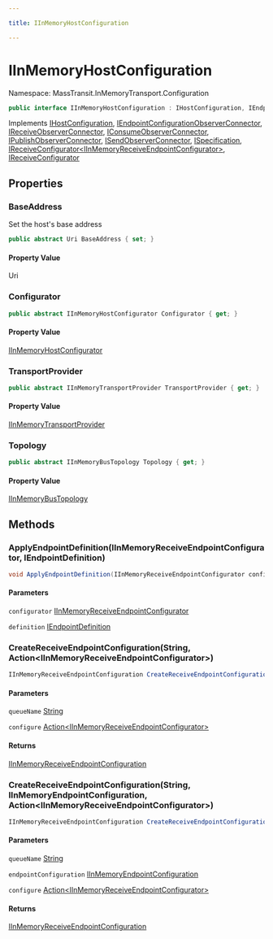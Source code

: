 ```yaml
---

title: IInMemoryHostConfiguration

---
```


# IInMemoryHostConfiguration

Namespace: MassTransit.InMemoryTransport.Configuration

```csharp
public interface IInMemoryHostConfiguration : IHostConfiguration, IEndpointConfigurationObserverConnector, IReceiveObserverConnector, IConsumeObserverConnector, IPublishObserverConnector, ISendObserverConnector, ISpecification, IReceiveConfigurator<IInMemoryReceiveEndpointConfigurator>, IReceiveConfigurator
```

Implements [IHostConfiguration](../masstransit-configuration/ihostconfiguration), [IEndpointConfigurationObserverConnector](../../masstransit-abstractions/masstransit/iendpointconfigurationobserverconnector), [IReceiveObserverConnector](../../masstransit-abstractions/masstransit/ireceiveobserverconnector), [IConsumeObserverConnector](../../masstransit-abstractions/masstransit/iconsumeobserverconnector), [IPublishObserverConnector](../../masstransit-abstractions/masstransit/ipublishobserverconnector), [ISendObserverConnector](../../masstransit-abstractions/masstransit/isendobserverconnector), [ISpecification](../../masstransit-abstractions/masstransit/ispecification), [IReceiveConfigurator\<IInMemoryReceiveEndpointConfigurator\>](../../masstransit-abstractions/masstransit/ireceiveconfigurator-1), [IReceiveConfigurator](../../masstransit-abstractions/masstransit/ireceiveconfigurator)

## Properties

### **BaseAddress**

Set the host's base address

```csharp
public abstract Uri BaseAddress { set; }
```

#### Property Value

Uri<br/>

### **Configurator**

```csharp
public abstract IInMemoryHostConfigurator Configurator { get; }
```

#### Property Value

[IInMemoryHostConfigurator](../masstransit/iinmemoryhostconfigurator)<br/>

### **TransportProvider**

```csharp
public abstract IInMemoryTransportProvider TransportProvider { get; }
```

#### Property Value

[IInMemoryTransportProvider](../masstransit-inmemorytransport/iinmemorytransportprovider)<br/>

### **Topology**

```csharp
public abstract IInMemoryBusTopology Topology { get; }
```

#### Property Value

[IInMemoryBusTopology](../masstransit/iinmemorybustopology)<br/>

## Methods

### **ApplyEndpointDefinition(IInMemoryReceiveEndpointConfigurator, IEndpointDefinition)**

```csharp
void ApplyEndpointDefinition(IInMemoryReceiveEndpointConfigurator configurator, IEndpointDefinition definition)
```

#### Parameters

`configurator` [IInMemoryReceiveEndpointConfigurator](../masstransit/iinmemoryreceiveendpointconfigurator)<br/>

`definition` [IEndpointDefinition](../../masstransit-abstractions/masstransit/iendpointdefinition)<br/>

### **CreateReceiveEndpointConfiguration(String, Action\<IInMemoryReceiveEndpointConfigurator\>)**

```csharp
IInMemoryReceiveEndpointConfiguration CreateReceiveEndpointConfiguration(string queueName, Action<IInMemoryReceiveEndpointConfigurator> configure)
```

#### Parameters

`queueName` [String](https://learn.microsoft.com/en-us/dotnet/api/system.string)<br/>

`configure` [Action\<IInMemoryReceiveEndpointConfigurator\>](https://learn.microsoft.com/en-us/dotnet/api/system.action-1)<br/>

#### Returns

[IInMemoryReceiveEndpointConfiguration](../masstransit-inmemorytransport-configuration/iinmemoryreceiveendpointconfiguration)<br/>

### **CreateReceiveEndpointConfiguration(String, IInMemoryEndpointConfiguration, Action\<IInMemoryReceiveEndpointConfigurator\>)**

```csharp
IInMemoryReceiveEndpointConfiguration CreateReceiveEndpointConfiguration(string queueName, IInMemoryEndpointConfiguration endpointConfiguration, Action<IInMemoryReceiveEndpointConfigurator> configure)
```

#### Parameters

`queueName` [String](https://learn.microsoft.com/en-us/dotnet/api/system.string)<br/>

`endpointConfiguration` [IInMemoryEndpointConfiguration](../masstransit-inmemorytransport-configuration/iinmemoryendpointconfiguration)<br/>

`configure` [Action\<IInMemoryReceiveEndpointConfigurator\>](https://learn.microsoft.com/en-us/dotnet/api/system.action-1)<br/>

#### Returns

[IInMemoryReceiveEndpointConfiguration](../masstransit-inmemorytransport-configuration/iinmemoryreceiveendpointconfiguration)<br/>
